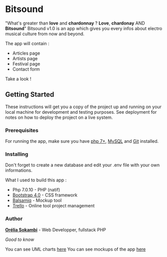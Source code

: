 
# Bitsound 
"What's greater than **love** and **chardonnay** ? **Love**, **chardonay** AND **Bitsound**"
Bitsound v1.0 is an app which gives you every infos about electro musical culture from now and beyond. 

The app will contain :
* Articles page
* Artists page
* Festival page
* Contact form

Take a look !

## Getting Started

These instructions will get you a copy of the project up and running on your local machine for development and testing purposes. See deployment for notes on how to deploy the project on a live system.

### Prerequisites

For running the app, make sure you have [php 7+](http://php.net/downloads.php), [MySQL](https://www.mysql.com/fr/downloads/) and [Git](https://git-scm.com/downloads) installed.

### Installing

Don't forget to create a new database and edit your .env file with your own informations.

What I used to build this app :

* Php 7.0.10 - PHP (natif)
* [Bootstrap 4.0](https://getbootstrap.com/) - CSS framework
* [Balsamiq](https://balsamiq.com/) - Mockup tool
* [Trello](https://trello.com/b/WqGHlGBr/blogelectrolu) - Online tool project management

### Author

**[Orélia Sokambi](https://oreliask.github.io/MDBootstrap-Landing-page/index.html)** - Web Developper, fullstack PHP

*Good to know*

You can see UML charts [here]()
You can see mockups of the app [here](https://bitbucket.org/oreliask/blogelectro-v1/src/bbfbc2c326b5566bde545a533dc50be29db1996d/public/mockup/?at=master)